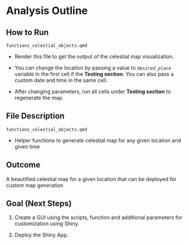 # Analysis Outline

## How to Run

`functions_celestial_objects.qmd`

-   Render this file to get the output of the celestial map visualization.

-   You can change the location by passing a value to *`desired_place`* variable in the first cell if the **Testing section**. You can also pass a custom date and time in the same cell.

-   After changing parameters, run all cells under **Testing section** to regenerate the map.

## File Description

`functions_celestial_objects.qmd`

-   Helper functions to generate celestial map for any given location and given time

## Outcome

A beautified celestial map for a given location that can be deployed for custom map generation

## Goal (Next Steps)

1.  Create a GUI using the scripts, function and additional parameters for customization using Shiny.

2.  Deploy the Shiny App.
